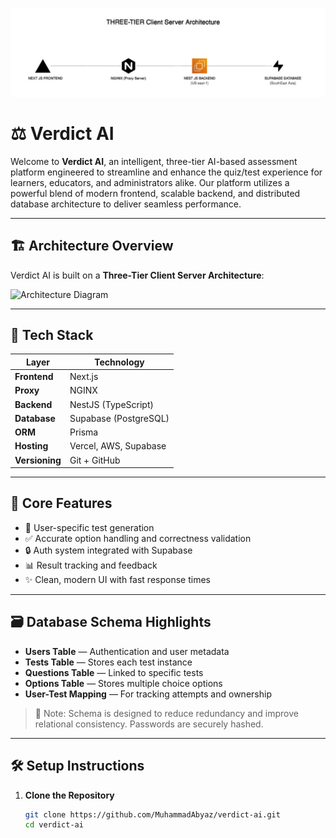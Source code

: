 
![Architecture Diagram](./supa.jpg)
# ⚖️ Verdict AI

Welcome to **Verdict AI**, an intelligent, three-tier AI-based assessment platform engineered to streamline and enhance the quiz/test experience for learners, educators, and administrators alike. Our platform utilizes a powerful blend of modern frontend, scalable backend, and distributed database architecture to deliver seamless performance.

---

## 🏗️ Architecture Overview

Verdict AI is built on a **Three-Tier Client Server Architecture**:


![Architecture Diagram](./path-to-your-diagram-image.png)

---

## 🚀 Tech Stack

| Layer         | Technology       |
|--------------|------------------|
| **Frontend** | Next.js          |
| **Proxy**    | NGINX            |
| **Backend**  | NestJS (TypeScript) |
| **Database** | Supabase (PostgreSQL) |
| **ORM**      | Prisma           |
| **Hosting**  | Vercel, AWS, Supabase |
| **Versioning** | Git + GitHub  |

---

## 🧠 Core Features

- 🎯 User-specific test generation
- ✅ Accurate option handling and correctness validation
- 🔒 Auth system integrated with Supabase
- 📊 Result tracking and feedback
- ✨ Clean, modern UI with fast response times

---

## 🗃️ Database Schema Highlights

- **Users Table** — Authentication and user metadata
- **Tests Table** — Stores each test instance
- **Questions Table** — Linked to specific tests
- **Options Table** — Stores multiple choice options
- **User-Test Mapping** — For tracking attempts and ownership

> 📌 Note: Schema is designed to reduce redundancy and improve relational consistency. Passwords are securely hashed.

---

## 🛠️ Setup Instructions

1. **Clone the Repository**  
   ```bash
   git clone https://github.com/MuhammadAbyaz/verdict-ai.git
   cd verdict-ai
